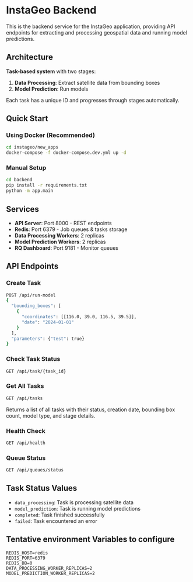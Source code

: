 # InstaGeo Backend

This is the backend service for the InstaGeo application, providing API endpoints for extracting and processing geospatial data and running model predictions.

## Architecture

**Task-based system** with two stages:
1. **Data Processing**: Extract satellite data from bounding boxes
2. **Model Prediction**: Run models

Each task has a unique ID and progresses through stages automatically.

## Quick Start

### Using Docker (Recommended)

```bash
cd instageo/new_apps
docker-compose -f docker-compose.dev.yml up -d
```

### Manual Setup

```bash
cd backend
pip install -r requirements.txt
python -m app.main
```

## Services

- **API Server**: Port 8000 - REST endpoints
- **Redis**: Port 6379 - Job queues & tasks storage
- **Data Processing Workers**: 2 replicas
- **Model Prediction Workers**: 2 replicas
- **RQ Dashboard**: Port 9181 - Monitor queues

## API Endpoints

### Create Task
```bash
POST /api/run-model
{
  "bounding_boxes": [
    {
      "coordinates": [[116.0, 39.0, 116.5, 39.5]],
      "date": "2024-01-01"
    }
  ],
  "parameters": {"test": true}
}
```

### Check Task Status
```bash
GET /api/task/{task_id}
```

### Get All Tasks
```bash
GET /api/tasks
```
Returns a list of all tasks with their status, creation date, bounding box count, model type, and stage details.

### Health Check
```bash
GET /api/health
```

### Queue Status
```bash
GET /api/queues/status
```

## Task Status Values

- `data_processing`: Task is processing satellite data
- `model_prediction`: Task is running model predictions
- `completed`: Task finished successfully
- `failed`: Task encountered an error

## Tentative environment Variables to configure

```env
REDIS_HOST=redis
REDIS_PORT=6379
REDIS_DB=0
DATA_PROCESSING_WORKER_REPLICAS=2
MODEL_PREDICTION_WORKER_REPLICAS=2
```
